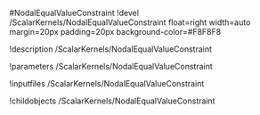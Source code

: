 <!-- MOOSE Object Documentation Stub: Remove this when content is added. -->
#NodalEqualValueConstraint
!devel /ScalarKernels/NodalEqualValueConstraint float=right width=auto margin=20px padding=20px background-color=#F8F8F8

!description /ScalarKernels/NodalEqualValueConstraint

!parameters /ScalarKernels/NodalEqualValueConstraint

!inputfiles /ScalarKernels/NodalEqualValueConstraint

!childobjects /ScalarKernels/NodalEqualValueConstraint
